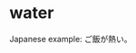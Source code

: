 
<!DOCTYPE html>
<html>
  <head>
    <meta charset="ISO-8859-1">
    <title> this took me to long </title>
  </head>
  <body>
    <h1> water </h1>
    <p> Japanese example: ご飯が熱い。</p>
  </body>
</html>
